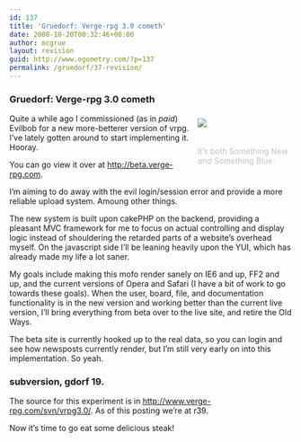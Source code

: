 ```yaml
---
id: 137
title: 'Gruedorf: Verge-rpg 3.0 cometh'
date: 2008-10-20T00:32:46+00:00
author: mcgrue
layout: revision
guid: http://www.egometry.com/?p=137
permalink: /gruedorf/37-revision/
---
```

### Gruedorf: Verge-rpg 3.0 cometh

<div style="float: right; padding: 4px; margin: 4px;">
  <a target=_new href="http://beta.verge-rpg.com"><img src=/files/gruedorf_challenge/029/2008-05-11_vrpgbeta.png></a><br /> <span style="color: silver; font-size: -1;"><br /> <br />It&#8217;s both Something New <br /><i>and</i> Something Blue.</span>
</div>

Quite a while ago I commissioned (as in _paid_) Evilbob for a new more-betterer version of vrpg. I&#8217;ve lately gotten around to start implementing it. Hooray. 

You can go view it over at <a target=_new href="http://beta.verge-rpg.com">http://beta.verge-rpg.com</a>. 

I&#8217;m aiming to do away with the evil login/session error and provide a more reliable upload system. Amoung other things.

The new system is built upon cakePHP on the backend, providing a pleasant MVC framework for me to focus on actual controlling and display logic instead of shouldering the retarded parts of a website&#8217;s overhead myself. On the javascript side I&#8217;ll be leaning heavily upon the YUI, which has already made my life a lot saner.

My goals include making this mofo render sanely on IE6 and up, FF2 and up, and the current versions of Opera and Safari (I have a bit of work to go towards these goals). When the user, board, file, and documentation functionality is in the new version and working better than the current live version, I&#8217;ll bring everything from beta over to the live site, and retire the Old Ways.

The beta site is currently hooked up to the real data, so you can login and see how newsposts currently render, but I&#8217;m still very early on into this implementation. So yeah.

### subversion, gdorf 19.

The source for this experiment is in <a href=http://www.verge-rpg.com/svn/vrpg3.0/>http://www.verge-rpg.com/svn/vrpg3.0/</a>. As of this posting we&#8217;re at r39.

Now it&#8217;s time to go eat some delicious steak!